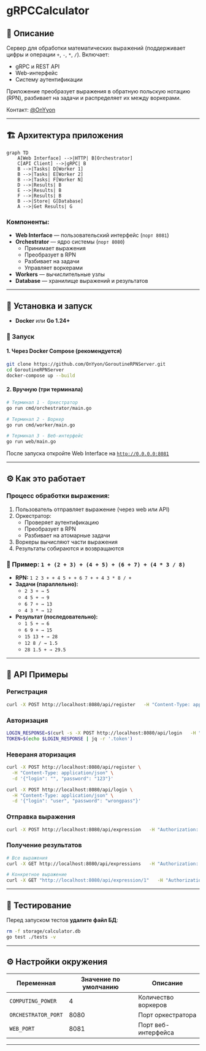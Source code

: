 # gRPCCalculator

## 📌 Описание

Сервер для обработки математических выражений (поддерживает цифры и операции `+`, `-`, `*`, `/`). Включает:

- gRPC и REST API
- Web-интерфейс
- Систему аутентификации

Приложение преобразует выражения в обратную польскую нотацию (RPN), разбивает на задачи и распределяет их между воркерами.

Контакт: [@OnYyon](https://t.me/OnYyon)

---

## 🏗 Архитектура приложения

```mermaid
graph TD
    A[Web Interface] -->|HTTP| B[Orchestrator]
    C[API Client] -->|gRPC| B
    B -->|Tasks| D[Worker 1]
    B -->|Tasks| E[Worker 2]
    B -->|Tasks| F[Worker N]
    D -->|Results| B
    E -->|Results| B
    F -->|Results| B
    B -->|Store| G[Database]
    A -->|Get Results| G
```

### Компоненты:

- **Web Interface** — пользовательский интерфейс (`порт 8081`)
- **Orchestrator** — ядро системы (`порт 8080`)
  - Принимает выражения
  - Преобразует в RPN
  - Разбивает на задачи
  - Управляет воркерами
- **Workers** — вычислительные узлы
- **Database** — хранилище выражений и результатов

---

## 🚀 Установка и запуск

- **Docker** или **Go 1.24+**

### 🔧 Запуск

#### 1. Через Docker Compose (рекомендуется)

```bash
git clone https://github.com/OnYyon/GoroutineRPNServer.git
cd GoroutineRPNServer
docker-compose up --build
```

#### 2. Вручную (три терминала)

```bash
# Терминал 1 - Оркестратор
go run cmd/orchestrator/main.go

# Терминал 2 - Воркер
go run cmd/worker/main.go

# Терминал 3 - Веб-интерфейс
go run web/main.go
```

После запуска откройте Web Interface на [`http://0.0.0.0:8081`](http://0.0.0.0:8081)

---

## ⚙️ Как это работает

### Процесс обработки выражения:

1. Пользователь отправляет выражение (через web или API)
2. Оркестратор:
   - Проверяет аутентификацию
   - Преобразует в RPN
   - Разбивает на атомарные задачи
3. Воркеры вычисляют части выражения
4. Результаты собираются и возвращаются

### 🧩 Пример: `1 + (2 + 3) + (4 + 5) + (6 + 7) + (4 * 3 / 8)`

- **RPN:** `1 2 3 + + 4 5 + + 6 7 + + 4 3 * 8 / +`
- **Задачи (параллельно):**
  - `2 3 + → 5`
  - `4 5 + → 9`
  - `6 7 + → 13`
  - `4 3 * → 12`
- **Результат (последовательно):**
  - `1 5 + → 6`
  - `6 9 + → 15`
  - `15 13 + → 28`
  - `12 8 / → 1.5`
  - `28 1.5 + → 29.5`

---

## 🔌 API Примеры

### Регистрация

```bash
curl -X POST http://localhost:8080/api/register   -H "Content-Type: application/json"   -d '{"login": "user", "password": "pass"}'
```

### Авторизация

```bash
LOGIN_RESPONSE=$(curl -s -X POST http://localhost:8080/api/login   -H "Content-Type: application/json"   -d '{"login": "user", "password": "pass"}')
TOKEN=$(echo $LOGIN_RESPONSE | jq -r '.token')
```
### Невераня аторизация
```bash
curl -X POST http://localhost:8080/api/register \
  -H "Content-Type: application/json" \
  -d '{"login": "", "password": "123"}'
```
```bash
curl -X POST http://localhost:8080/api/login \
  -H "Content-Type: application/json" \
  -d '{"login": "user", "password": "wrongpass"}'
```

### Отправка выражения

```bash
curl -X POST http://localhost:8080/api/expression   -H "Authorization: Bearer $TOKEN"   -H "Content-Type: application/json"   -d '{"expression": "2 + 2 * 2"}'
```

### Получение результатов

```bash
# Все выражения
curl -X GET http://localhost:8080/api/expressions   -H "Authorization: Bearer $TOKEN"

# Конкретное выражение
curl -X GET "http://localhost:8080/api/expression/1"   -H "Authorization: Bearer $TOKEN"
```

---

## 🧪 Тестирование

Перед запуском тестов **удалите файл БД**:

```bash
rm -f storage/calculator.db
go test ./tests -v
```

---

## ⚙️ Настройки окружения

| Переменная         | Значение по умолчанию | Описание                         |
|--------------------|------------------------|----------------------------------|
| `COMPUTING_POWER`  | 4                      | Количество воркеров              |
| `ORCHESTRATOR_PORT`| 8080                   | Порт оркестратора                |
| `WEB_PORT`         | 8081                   | Порт веб-интерфейса              |

---
